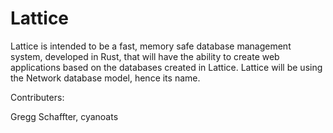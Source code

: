 # Lattice
Lattice is intended to be a fast, memory safe database management system, developed in Rust, that will have the ability to create web applications based on the databases created in Lattice. Lattice will be using the Network database model, hence its name.

Contributers:

Gregg Schaffter,
cyanoats
